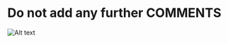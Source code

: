 
# Do not add any further COMMENTS

![Alt text](https://dudewipes.com/cdn/shop/articles/gigachad.jpg?v=1667928905&width=2048)
